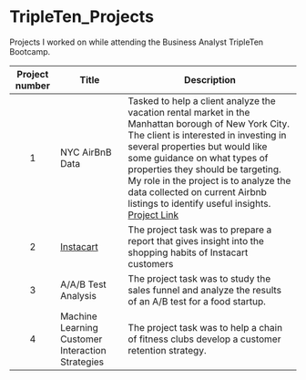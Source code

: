 # TripleTen_Projects

Projects I worked on while attending the Business Analyst TripleTen Bootcamp.


| Project number | Title | Description |
| :-----------: | ----------- |----------- |
| 1 | NYC AirBnB Data| Tasked to help a client analyze the vacation rental market in the Manhattan borough of New York City. The client is interested in investing in several properties but would like some guidance on what types of properties they should be targeting. My role in the project is to analyze the data collected on current Airbnb listings to identify useful insights. [Project Link](https://docs.google.com/spreadsheets/d/1luenYg2h4m05zNPy61RsbNL3iugLl-e8KebHDiTamrU/edit#gid=488771589) |
| 2 | [Instacart](https://github.com/zarina-perez/TripleTen_projects/tree/main/02-EDA_project) | The project task was to prepare a report that gives insight into the shopping habits of Instacart customers |
| 3 | A/A/B Test Analysis | The project task was to study the sales funnel and analyze the results of an A/B test for a food startup. |
| 4 | Machine Learning Customer Interaction Strategies | The project task was to help a chain of fitness clubs develop a customer retention strategy. |
